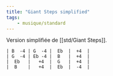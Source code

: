 ```yaml
---
title: "Giant Steps simplified"
tags:
    - musique/standard
---
```


Version simplifiée de [[std/Giant Steps]].

```
| B  -4 | G  -4 |  Eb  |  +4  |
| G  -4 | Eb -4 |  B   |  +4  |
|  Eb   |   +4  |  G   |  +4  |
|  B    |   +4  |  Eb  |  -4  |
```
